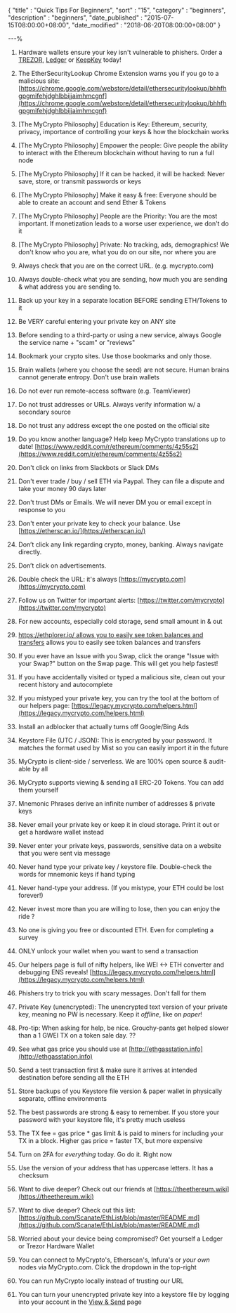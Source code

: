 {
"title"       : "Quick Tips For Beginners",
"sort"        : "15",
"category"    : "beginners",
"description" : "beginners",
"date_published" : "2015-07-15T08:00:00+08:00",
"date_modified"  : "2018-06-20T08:00:00+08:00"
}

---%



1. Hardware wallets ensure your key isn't vulnerable to phishers. Order a [TREZOR](https://shop.trezor.io/), [Ledger](https://www.ledgerwallet.com/products/?utm_source=&utm_medium=affiliate&utm_campaign=1985&utm_content=) or [KeepKey](https://www.keepkey.com/?source=hasoffers) today!

2. The EtherSecurityLookup Chrome Extension warns you if you go to a malicious site: [https://chrome.google.com/webstore/detail/ethersecuritylookup/bhhfhgpgmifehjdghlbbijjaimhmcgnf](https://chrome.google.com/webstore/detail/ethersecuritylookup/bhhfhgpgmifehjdghlbbijjaimhmcgnf)

3. [The MyCrypto Philosophy] Education is Key: Ethereum, security, privacy, importance of controlling your keys & how the blockchain works

4. [The MyCrypto Philosophy] Empower the people: Give people the ability to interact with the Ethereum blockchain without having to run a full node

5. [The MyCrypto Philosophy] If it can be hacked, it will be hacked: Never save, store, or transmit passwords or keys

6. [The MyCrypto Philosophy] Make it easy & free: Everyone should be able to create an account and send Ether & Tokens

7. [The MyCrypto Philosophy] People are the Priority: You are the most important. If monetization leads to a worse user experience, we don't do it

8. [The MyCrypto Philosophy] Private: No tracking, ads, demographics! We don't know who you are, what you do on our site, nor where you are

9. Always check that you are on the correct URL. (e.g. mycrypto.com)

10. Always double-check what you are sending, how much you are sending & what address you are sending to.

11. Back up your key in a separate location BEFORE sending ETH/Tokens to it

12. Be VERY careful entering your private key on ANY site

13. Before sending to a third-party or using a new service, always Google the service name + "scam" or "reviews"

14. Bookmark your crypto sites. Use those bookmarks and only those.

15. Brain wallets (where you choose the seed) are not secure. Human brains cannot generate entropy. Don't use brain wallets

16. Do not ever run remote-access software (e.g. TeamViewer)

17. Do not trust addresses or URLs. Always verify information w/ a secondary source

18. Do not trust any address except the one posted on the official site

19. Do you know another language? Help keep MyCrypto translations up to date! [https://www.reddit.com/r/ethereum/comments/4z55s2](https://www.reddit.com/r/ethereum/comments/4z55s2)

20. Don't click on links from Slackbots or Slack DMs

21. Don't ever trade / buy / sell ETH via Paypal. They can file a dispute and take your money 90 days later

22. Don't trust DMs or Emails. We will never DM you or email except in response to you

23. Don't enter your private key to check your balance. Use [https://etherscan.io/](https://etherscan.io/)

24. Don’t click any link regarding crypto, money, banking. Always navigate directly.

25. Don’t click on advertisements.

26. Double check the URL: it's always [https://mycrypto.com](https://mycrypto.com)

27. Follow us on Twitter for important alerts: [https://twitter.com/mycrypto](https://twitter.com/mycrypto)

28. For new accounts, especially cold storage, send small amount in & out

29. [https://ethplorer.io/ allows you to easily see token balances and transfers](https://ethplorer.io/) allows you to easily see token balances and transfers

30. If you ever have an Issue with you Swap, click the orange "Issue with your Swap?" button on the Swap page. This will get you help fastest!

31. If you have accidentally visited or typed a malicious site, clean out your recent history and autocomplete

32. If you mistyped your private key, you can try the tool at the bottom of our helpers page: [https://legacy.mycrypto.com/helpers.html](https://legacy.mycrypto.com/helpers.html)

33. Install an adblocker that actually turns off Google/Bing Ads

34. Keystore File (UTC / JSON): This is encrypted by your password. It matches the format used by Mist so you can easily import it in the future

35. MyCrypto is client-side / serverless. We are 100% open source & audit-able by all

36. MyCrypto supports viewing & sending all ERC-20 Tokens. You can add them yourself

37. Mnemonic Phrases derive an infinite number of addresses & private keys

38. Never email your private key or keep it in cloud storage. Print it out or get a hardware wallet instead

39. Never enter your private keys, passwords, sensitive data on a website that you were sent via message

40. Never hand type your private key / keystore file. Double-check the words for mnemonic keys if hand typing

41. Never hand-type your address. (If you mistype, your ETH could be lost forever!)

42. Never invest more than you are willing to lose, then you can enjoy the ride ?

43. No one is giving you free or discounted ETH. Even for completing a survey

44. ONLY unlock your wallet when you want to send a transaction

45. Our helpers page is full of nifty helpers, like WEI <-> ETH converter and debugging ENS reveals! [https://legacy.mycrypto.com/helpers.html](https://legacy.mycrypto.com/helpers.html)

46. Phishers try to trick you with scary messages. Don't fall for them

47. Private Key (unencrypted): The unencrypted text version of your private key, meaning no PW is necessary. Keep it *offline*, like on *paper*!

48. Pro-tip: When asking for help, be nice. Grouchy-pants get helped slower than a 1 GWEI TX on a token sale day. ??

49. See what gas price you should use at [http://ethgasstation.info](http://ethgasstation.info)

50. Send a test transaction first & make sure it arrives at intended destination before sending all the ETH

51. Store backups of you Keystore file version & paper wallet in physically separate, offline environments

52. The best passwords are strong & easy to remember. If you store your password with your keystore file, it's pretty much useless

53. The TX fee = gas price * gas limit & is paid to miners for including your TX in a block. Higher gas price = faster TX, but more expensive

54. Turn on 2FA for *everything* today. Go do it. Right now

55. Use the version of your address that has uppercase letters. It has a checksum

56. Want to dive deeper? Check out our friends at [https://theethereum.wiki](https://theethereum.wiki)

57. Want to dive deeper? Check out this list: [https://github.com/Scanate/EthList/blob/master/README.md](https://github.com/Scanate/EthList/blob/master/README.md)

58. Worried about your device being compromised? Get yourself a Ledger or Trezor Hardware Wallet

59. You can connect to MyCrypto's, Etherscan's, Infura's or *your own* nodes via MyCrypto.com. Click the dropdown in the top-right

60. You can run MyCrypto locally instead of trusting our URL

61. You can turn your unencrypted private key into a keystore file by logging into your account in the [View & Send](https://mycrypto.com/account) page
